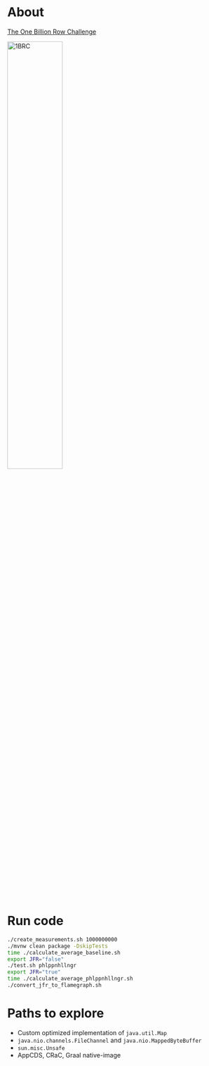 # About

[The One Billion Row Challenge](https://github.com/gunnarmorling/1brc?tab=readme-ov-file#1%EF%B8%8F%E2%83%A3%EF%B8%8F-the-one-billion-row-challenge)

<img src="1brc.png" alt="1BRC" style="display: block; width: 50%;">

# Run code
```sh
./create_measurements.sh 1000000000
./mvnw clean package -DskipTests
time ./calculate_average_baseline.sh
export JFR="false"
./test.sh phlppnhllngr
export JFR="true"
time ./calculate_average_phlppnhllngr.sh
./convert_jfr_to_flamegraph.sh
```

# Paths to explore
- Custom optimized implementation of `java.util.Map`
- `java.nio.channels.FileChannel` and `java.nio.MappedByteBuffer`
- `sun.misc.Unsafe`
- AppCDS, CRaC, Graal native-image
